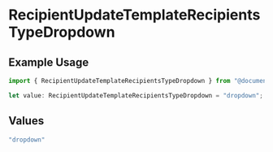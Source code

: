 # RecipientUpdateTemplateRecipientsTypeDropdown

## Example Usage

```typescript
import { RecipientUpdateTemplateRecipientsTypeDropdown } from "@documenso/sdk-typescript/models/operations";

let value: RecipientUpdateTemplateRecipientsTypeDropdown = "dropdown";
```

## Values

```typescript
"dropdown"
```